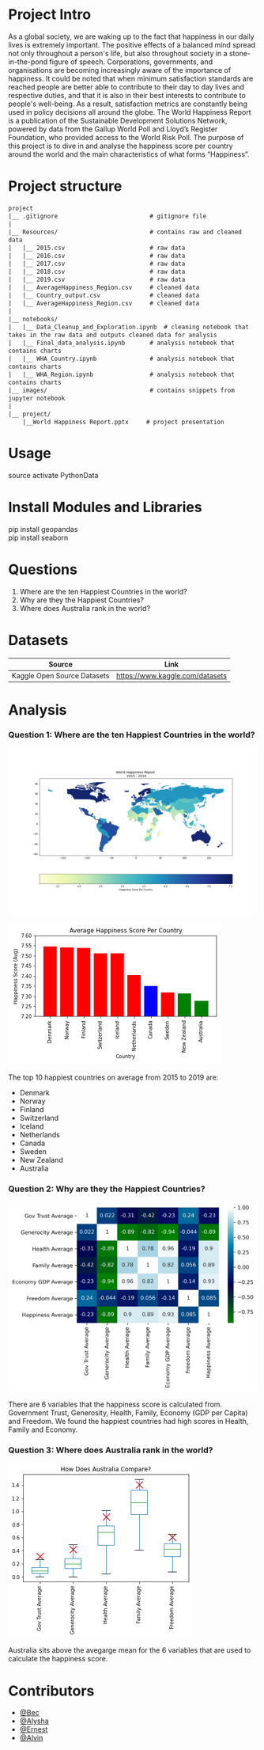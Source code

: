 # Project Intro

As a global society, we are waking up to the fact that happiness in our daily lives is extremely important. The positive effects of a balanced mind spread not only throughout a person's life, but also throughout society in a stone-in-the-pond figure of speech.
Corporations, governments, and organisations are becoming increasingly aware of the importance of happiness. It could be noted that when minimum satisfaction standards are reached people are better able to contribute to their day to day lives and respective duties, and that it is also in their best interests to contribute to people's well-being. As a result, satisfaction metrics are constantly being used in policy decisions all around the globe.
The World Happiness Report is a publication of the Sustainable Development Solutions Network, powered by data from the Gallup World Poll and Lloyd’s Register Foundation, who provided access to the World Risk Poll.
The purpose of this project is to dive in and analyse the happiness score per country around the world and the main characteristics of what forms “Happiness”.



# Project structure
```
project  
|__ .gitignore                          # gitignore file  
|    
|__ Resources/                          # contains raw and cleaned data  
|   |__ 2015.csv                        # raw data  
|   |__ 2016.csv                        # raw data  
|   |__ 2017.csv                        # raw data  
|   |__ 2018.csv                        # raw data  
|   |__ 2019.csv                        # raw data  
|   |__ AverageHappiness_Region.csv     # cleaned data  
|   |__ Country_output.csv              # cleaned data  
|   |__ AverageHappiness_Region.csv     # cleaned data  
|  
|__ notebooks/  
|   |__ Data_Cleanup_and_Exploration.ipynb  # cleaning notebook that takes in the raw data and outputs cleaned data for analysis  
|   |__ Final_data_analysis.ipynb       # analysis notebook that contains charts  
|   |__ WHA_Country.ipynb               # analysis notebook that contains charts   
|   |__ WHA_Region.ipynb                # analysis notebook that contains charts   
|__ images/                             # contains snippets from jupyter notebook  
|   
|__ project/  
    |__World Happiness Report.pptx     # project presentation  
```


# Usage

source activate PythonData

# Install Modules and Libraries
pip install geopandas   
pip install seaborn
  

# Questions 

1. Where are the ten Happiest Countries in the world?
2. Why are they the Happiest Countries? 
3. Where does Australia rank in the world? 


# Datasets 

|Source|Link|
|-|-|
|Kaggle Open Source Datasets|https://www.kaggle.com/datasets|


# Analysis

### Question 1: Where are the ten Happiest Countries in the world? 

![chart](Images/WHR_ChoroplethMap.png)

![chart](Images/AverageHappiness_Country.png)

The top 10 happiest countries on average from 2015 to 2019 are:
- Denmark 
- Norway
- Finland
- Switzerland
- Iceland
- Netherlands
- Canada
- Sweden
- New Zealand
- Australia

### Question 2: Why are they the Happiest Countries? 

![chart](Images/Correlation_heatmap.png)

There are 6 variables that the happiness score is calculated from. Government Trust, Generosity, Health, Family, Economy (GDP per Capita) and Freedom. We found the happiest countries had high scores in Health, Family and Economy. 

### Question 3: Where does Australia rank in the world? 

![chart](Images/australia_characteristics.png)

Australia sits above the avegarge mean for the 6 variables that are used to calculate the happiness score.  

# Contributors
- [@Bec](https://github.com/Bec-Gould)
- [@Alysha](https://github.com/alysnow)
- [@Ernest](https://github.com/KenyanBoy)
- [@Alvin](https://github.com/Alvin1359)

